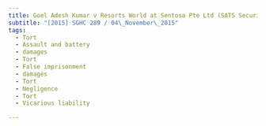 ```yaml
---
title: Goel Adesh Kumar v Resorts World at Sentosa Pte Ltd (SATS Security Services Pte Ltd, third 
subtitle: "[2015] SGHC 289 / 04\_November\_2015"
tags:
  - Tort
  - Assault and battery
  - damages
  - Tort
  - False imprisonment
  - damages
  - Tort
  - Negligence
  - Tort
  - Vicarious liability

---
```


